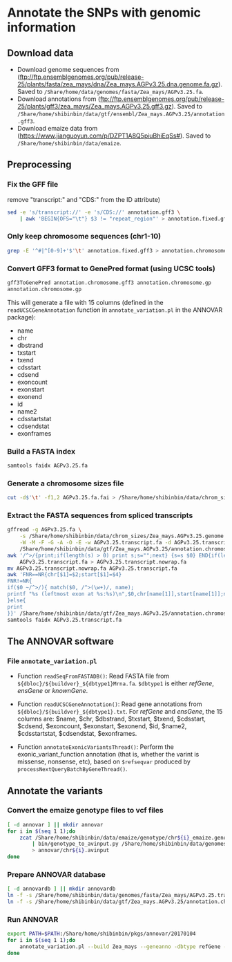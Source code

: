# Annotate the SNPs with genomic information

## Download data
* Download genome sequences from (ftp://ftp.ensemblgenomes.org/pub/release-25/plants/fasta/zea_mays/dna/Zea_mays.AGPv3.25.dna.genome.fa.gz). Saved to
`/Share/home/data/genomes/fasta/Zea_mays/AGPv3.25.fa`.
* Download annotations from  (ftp://ftp.ensemblgenomes.org/pub/release-25/plants/gff3/zea_mays/Zea_mays.AGPv3.25.gff3.gz). Saved to
`/Share/home/shibinbin/data/gtf/ensembl/Zea_mays.AGPv3.25/annotation.gff3`.
* Download emaize data from (https://www.jianguoyun.com/p/DZPT1A8Q5piuBhiEqSs#). Saved to
`/Share/home/shibinbin/data/emaize`.

## Preprocessing

### Fix the GFF file
remove "transcript:" and "CDS:" from the ID attribute)
```bash
sed -e 's/transcript://' -e 's/CDS://' annotation.gff3 \
    | awk 'BEGIN{OFS="\t"} $3 != "repeat_region"' > annotation.fixed.gff3
```
### Only keep chromosome sequences (chr1-10)
```bash
grep -E '^#|^[0-9]+'$'\t' annotation.fixed.gff3 > annotation.chromosome.gff3
```
### Convert GFF3 format to GenePred format (using UCSC tools)
```bash
gff3ToGenePred annotation.chromosome.gff3 annotation.chromosome.gp
annotation.chromosome.gp
```
This will generate a file with 15 columns (defined in the `readUCSCGeneAnnotation` function in `annotate_variation.pl` in the ANNOVAR package):
* name
* chr
* dbstrand
* txstart
* txend
* cdsstart
* cdsend
* exoncount
* exonstart
* exonend
* id
* name2
* cdsstartstat
* cdsendstat
* exonframes

### Build a FASTA index
```bash
samtools faidx AGPv3.25.fa
```
### Generate a chromosome sizes file
```bash
cut -d$'\t' -f1,2 AGPv3.25.fa.fai > /Share/home/shibinbin/data/chrom_sizes/Zea_mays.AGPv3.25.genome
```
### Extract the FASTA sequences from spliced transcripts
```bash
gffread -g AGPv3.25.fa \
    -s /Share/home/shibinbin/data/chrom_sizes/Zea_mays.AGPv3.25.genome \
    -W -M -F -G -A -O -E -w AGPv3.25.transcript.fa -d AGPv3.25.transcript.collapsed.info \
    /Share/home/shibinbin/data/gtf/Zea_mays.AGPv3.25/annotation.chromosome.gff3
awk '/^>/{print;if(length(s) > 0) print s;s="";next} {s=s $0} END{if(length(s) > 0) print s}' \
    AGPv3.25.transcript.fa > AGPv3.25.transcript.nowrap.fa
mv AGPv3.25.transcript.nowrap.fa AGPv3.25.transcript.fa
awk 'FNR==NR{chr[$1]=$2;start[$1]=$4}
FNR!=NR{
if($0 ~/^>/){ match($0, /^>(\w+)/, name);
printf "%s (leftmost exon at %s:%s)\n",$0,chr[name[1]],start[name[1]];next
}else{
print
}}' /Share/home/shibinbin/data/gtf/Zea_mays.AGPv3.25/annotation.chromosome.gp AGPv3.25.transcript.fa > AGPv3.25.transcript.annovar.fa
samtools faidx AGPv3.25.transcript.fa
```

## The ANNOVAR software

### File `annotate_variation.pl`

* Function `readSeqFromFASTADB()`: Read FASTA file from `${dbloc}/${buildver}_${dbtype1}Mrna.fa`.
`$dbtype1` is either *refGene*, *ensGene* or *knownGene*.

* Function `readUCSCGeneAnnotation()`: Read gene annotations from `${dbloc}/${buildver}_${dbtype1}.txt`.
For *refGene* and *ensGene*, the 15 columns are: $name, $chr, $dbstrand, $txstart, $txend,
$cdsstart, $cdsend, $exoncount, $exonstart,
$exonend, $id, $name2, $cdsstartstat, $cdsendstat, $exonframes.

* Function `annotateExonicVariantsThread()`: Perform the exonic_variant_function annotation
 (that is, whether the varint is missense, nonsense, etc), based on `$refseqvar`
 produced by `processNextQueryBatchByGeneThread()`.

## Annotate the variants

### Convert the emaize genotype files to vcf files
```bash
[ -d annovar ] || mkdir annovar
for i in $(seq 1 1);do
    zcat /Share/home/shibinbin/data/emaize/genotype/chr${i}_emaize.genoMat.gz \
        | bin/genotype_to_avinput.py /Share/home/shibinbin/data/genomes/fasta/Zea_mays/AGPv3.25.fa \
        > annovar/chr${i}.avinput
done
```
### Prepare ANNOVAR database
```bash
[ -d annovardb ] || mkdir annovardb
ln -f -s /Share/home/shibinbin/data/genomes/fasta/Zea_mays/AGPv3.25.transcript.annovar.fa annovardb/Zea_mays_refGeneMrna.fa
ln -f -s /Share/home/shibinbin/data/gtf/Zea_mays.AGPv3.25/annotation.chromosome.gp annovardb/Zea_mays_refGene.txt
```
### Run ANNOVAR
```bash
export PATH=$PATH:/Share/home/shibinbin/pkgs/annovar/20170104
for i in $(seq 1 1);do
    annotate_variation.pl --build Zea_mays --geneanno -dbtype refGene --out annovar/chr${i} annovar/chr${i}.avinput annovardb/
done
```
